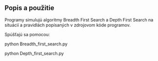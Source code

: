 ## Popis a použitie
Programy simulujú algoritmy Breadth First Search a Depth First Search na situácií a pravidlách popísaných v zdrojovom kóde programov.

Spúšťajú sa pomocou:

python Breadth_first_search.py

python Depth_first_search.py
